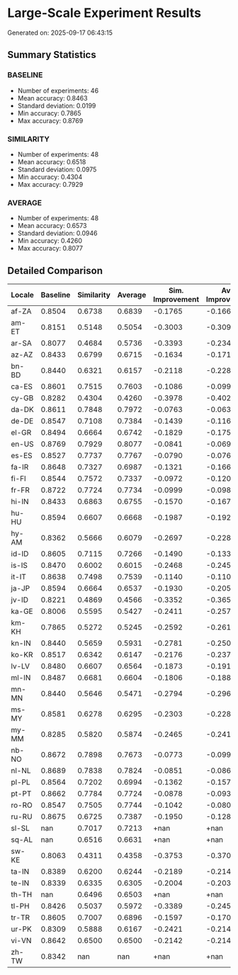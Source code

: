 # Large-Scale Experiment Results

Generated on: 2025-09-17 06:43:15

## Summary Statistics

### BASELINE
- Number of experiments: 46
- Mean accuracy: 0.8463
- Standard deviation: 0.0199
- Min accuracy: 0.7865
- Max accuracy: 0.8769

### SIMILARITY
- Number of experiments: 48
- Mean accuracy: 0.6518
- Standard deviation: 0.0975
- Min accuracy: 0.4304
- Max accuracy: 0.7929

### AVERAGE
- Number of experiments: 48
- Mean accuracy: 0.6573
- Standard deviation: 0.0946
- Min accuracy: 0.4260
- Max accuracy: 0.8077

## Detailed Comparison

| Locale | Baseline | Similarity | Average | Sim. Improvement | Avg. Improvement |
|--------|----------|------------|---------|------------------|-----------------|
| af-ZA | 0.8504 | 0.6738 | 0.6839 | -0.1765 | -0.1664 |
| am-ET | 0.8151 | 0.5148 | 0.5054 | -0.3003 | -0.3097 |
| ar-SA | 0.8077 | 0.4684 | 0.5736 | -0.3393 | -0.2340 |
| az-AZ | 0.8433 | 0.6799 | 0.6715 | -0.1634 | -0.1718 |
| bn-BD | 0.8440 | 0.6321 | 0.6157 | -0.2118 | -0.2283 |
| ca-ES | 0.8601 | 0.7515 | 0.7603 | -0.1086 | -0.0999 |
| cy-GB | 0.8282 | 0.4304 | 0.4260 | -0.3978 | -0.4022 |
| da-DK | 0.8611 | 0.7848 | 0.7972 | -0.0763 | -0.0639 |
| de-DE | 0.8547 | 0.7108 | 0.7384 | -0.1439 | -0.1163 |
| el-GR | 0.8494 | 0.6664 | 0.6742 | -0.1829 | -0.1752 |
| en-US | 0.8769 | 0.7929 | 0.8077 | -0.0841 | -0.0693 |
| es-ES | 0.8527 | 0.7737 | 0.7767 | -0.0790 | -0.0760 |
| fa-IR | 0.8648 | 0.7327 | 0.6987 | -0.1321 | -0.1661 |
| fi-FI | 0.8544 | 0.7572 | 0.7337 | -0.0972 | -0.1207 |
| fr-FR | 0.8722 | 0.7724 | 0.7734 | -0.0999 | -0.0989 |
| hi-IN | 0.8433 | 0.6863 | 0.6755 | -0.1570 | -0.1678 |
| hu-HU | 0.8594 | 0.6607 | 0.6668 | -0.1987 | -0.1927 |
| hy-AM | 0.8362 | 0.5666 | 0.6079 | -0.2697 | -0.2283 |
| id-ID | 0.8605 | 0.7115 | 0.7266 | -0.1490 | -0.1338 |
| is-IS | 0.8470 | 0.6002 | 0.6015 | -0.2468 | -0.2455 |
| it-IT | 0.8638 | 0.7498 | 0.7539 | -0.1140 | -0.1100 |
| ja-JP | 0.8594 | 0.6664 | 0.6537 | -0.1930 | -0.2058 |
| jv-ID | 0.8221 | 0.4869 | 0.4566 | -0.3352 | -0.3655 |
| ka-GE | 0.8006 | 0.5595 | 0.5427 | -0.2411 | -0.2579 |
| km-KH | 0.7865 | 0.5272 | 0.5245 | -0.2592 | -0.2619 |
| kn-IN | 0.8440 | 0.5659 | 0.5931 | -0.2781 | -0.2508 |
| ko-KR | 0.8517 | 0.6342 | 0.6147 | -0.2176 | -0.2371 |
| lv-LV | 0.8480 | 0.6607 | 0.6564 | -0.1873 | -0.1917 |
| ml-IN | 0.8487 | 0.6681 | 0.6604 | -0.1806 | -0.1883 |
| mn-MN | 0.8440 | 0.5646 | 0.5471 | -0.2794 | -0.2969 |
| ms-MY | 0.8581 | 0.6278 | 0.6295 | -0.2303 | -0.2286 |
| my-MM | 0.8285 | 0.5820 | 0.5874 | -0.2465 | -0.2411 |
| nb-NO | 0.8672 | 0.7898 | 0.7673 | -0.0773 | -0.0999 |
| nl-NL | 0.8689 | 0.7838 | 0.7824 | -0.0851 | -0.0864 |
| pl-PL | 0.8564 | 0.7202 | 0.6994 | -0.1362 | -0.1570 |
| pt-PT | 0.8662 | 0.7784 | 0.7724 | -0.0878 | -0.0938 |
| ro-RO | 0.8547 | 0.7505 | 0.7744 | -0.1042 | -0.0804 |
| ru-RU | 0.8675 | 0.6725 | 0.7387 | -0.1950 | -0.1288 |
| sl-SL | nan | 0.7017 | 0.7213 | +nan | +nan |
| sq-AL | nan | 0.6516 | 0.6631 | +nan | +nan |
| sw-KE | 0.8063 | 0.4311 | 0.4358 | -0.3753 | -0.3705 |
| ta-IN | 0.8389 | 0.6200 | 0.6244 | -0.2189 | -0.2145 |
| te-IN | 0.8339 | 0.6335 | 0.6305 | -0.2004 | -0.2034 |
| th-TH | nan | 0.6496 | 0.6503 | +nan | +nan |
| tl-PH | 0.8426 | 0.5037 | 0.5972 | -0.3389 | -0.2455 |
| tr-TR | 0.8605 | 0.7007 | 0.6896 | -0.1597 | -0.1708 |
| ur-PK | 0.8309 | 0.5888 | 0.6167 | -0.2421 | -0.2142 |
| vi-VN | 0.8642 | 0.6500 | 0.6500 | -0.2142 | -0.2142 |
| zh-TW | 0.8342 | nan | nan | +nan | +nan |

